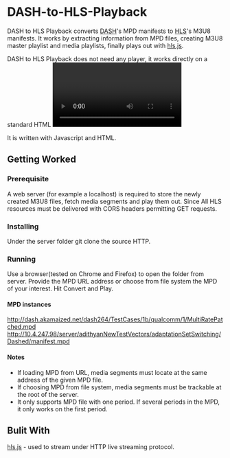 # DASH-to-HLS-Playback
DASH to HLS Playback converts [DASH](https://en.wikipedia.org/wiki/Dynamic_Adaptive_Streaming_over_HTTP)'s MPD manifests to [HLS](https://en.wikipedia.org/wiki/HTTP_Live_Streaming)'s M3U8 manifests. It works by extracting information from MPD files, creating M3U8 master playlist and media playlists, finally plays out with [hls.js](https://github.com/video-dev/hls.js).

DASH to HLS Playback does not need any player, it works directly on a standard HTML <video> element on a browser supporting HTML5 video and MediaSource Extensions.

It is written with Javascript and HTML.

## Getting Worked
### Prerequisite
A web server (for example a localhost) is required to store the newly created M3U8 files, fetch media segments and play them out. Since All HLS resources must be delivered with CORS headers permitting GET requests.
### Installing
Under the server folder git clone the source HTTP.
### Running
Use a browser(tested on Chrome and Firefox) to open the folder from server. Provide the MPD URL address or choose from file system the MPD of your interest. Hit Convert and Play.
#### MPD instances
http://dash.akamaized.net/dash264/TestCases/1b/qualcomm/1/MultiRatePatched.mpd
http://10.4.247.98/server/adithyanNewTestVectors/adaptationSetSwitching/Dashed/manifest.mpd
#### Notes
* If loading MPD from URL, media segments must locate at the same address of the given MPD file.
* If choosing MPD from file system, media segments must be trackable at the root of the server.
* It only supports MPD file with one period. If several periods in the MPD, it only works on the first period. 

## Bulit With
[hls.js](https://github.com/video-dev/hls.js) - used to stream under HTTP live streaming protocol.
